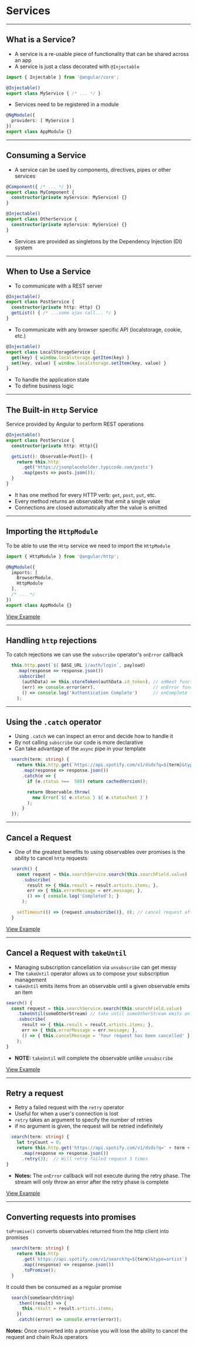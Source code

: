 <!-- .slide: data-background="./images/title-slide.jpg" -->
# Services

---

## What is a Service?

- A service is a re-usable piece of functionality that can be shared across an app
- A service is just a class decorated with `@Injectable`

```ts
import { Injectable } from '@angular/core';

@Injectable()
export class MyService { /* ... */ }
```

- Services need to be registered in a module

```ts
@NgModule({
  providers: [ MyService ]
})
export class AppModule {}
```

---

## Consuming a Service

- A service can be used by components, directives, pipes or other services

```ts
@Component({ /* ... */ })
export class MyComponent {
  constructor(private myService: MyService) {}
}
```

```ts
@Injectable()
export class OtherService {
  constructor(private myService: MyService) {}
}
```

- Services are provided as singletons by the Dependency Injection (DI) system

---

## When to Use a Service

- To communicate with a REST server

```ts
@Injectable()
export class PostService {
  constructor(private http: Http) {}
  getList() { /* ...some ajax call... */ }
}
```

- To communicate with any browser specific API (localstorage, cookie, etc.)

```ts
@Injectable()
export class LocalStorageService {
  get(key) { window.localstorage.getItem(key) }
  set(key, value) { window.localstorage.setItem(key, value) }
}
```

- To handle the application state
- To define business logic

---

## The Built-in `Http` Service

Service provided by Angular to perform REST operations

```ts
@Injectable()
export class PostService {
  constructor(private http: Http){}

  getList(): Observable<Post[]> {
    return this.http
      .get('https://jsonplaceholder.typicode.com/posts')
      .map(posts => posts.json());
  }
}
```

- It has one method for every HTTP verb: `get`, `post`, `put`, etc.
- Every method returns an observable that emit a single value
- Connections are closed automatically after the value is emitted

---

## Importing the `HttpModule`

To be able to use the `Http` service we need to import the `HttpModule`

```ts
import { HttpModule } from '@angular/http';

@NgModule({
  imports: [
    BrowserModule,
    HttpModule
  ],
  /* ... */
})
export class AppModule {}
```

[View Example](https://plnkr.co/edit/l4n2upSueYw5UbFjZB1C?p=preview)

---

## Handling `http` rejections

To catch rejections we can use the `subscribe` operator's `onError` callback

```ts
  this.http.post(`${ BASE_URL }/auth/login`, payload)
    .map(response => response.json())
    .subscribe(
      (authData) => this.storeToken(authData.id_token), // onNext function
      (err) => console.error(err),                      // onError function
      () => console.log('Authentication Complete')      // onComplete function
    );
```

---

## Using the `.catch` operator

- Using `.catch` we can inspect an error and decide how to handle it
- By not calling `subscribe` our code is more declarative
- Can take advantage of the `async` pipe in your template

```ts
  search(term: string) {
    return this.http.get(`https://api.spotify.com/v1/dsds?q=${term}&type=artist`)
      .map(response => response.json())
      .catch(e => {
        if (e.status >==  500) return cachedVersion();

        return Observable.throw(
          new Error(`${ e.status } ${ e.statusText }`)
        );
      }
  });
```

---

## Cancel a Request

- One of the greatest benefits to using observables over promises is the ability to cancel `http` requests

```ts
  search() {
    const request = this.searchService.search(this.searchField.value)
      .subscribe(
        result => { this.result = result.artists.items; },
        err => { this.errorMessage = err.message; },
        () => { console.log('Completed'); }
      );

    setTimeout(() => {request.unsubscribe()}, 0); // cancel request after 0 milliseconds
  }
```
[View Example](http://plnkr.co/edit/MByeTy?p=preview)

---

## Cancel a Request with `takeUntil`

- Managing subscription cancellation via `unsubscribe` can get messy
- The `takeUntil` operator allows us to compose your subscription management
- `takeUntil` emits items from an observable until a given observable emits an item

```ts
search() {
  const request = this.searchService.search(this.searchField.value)
    .takeUntil(someOtherStream) // take until someOtherStream emits an item
    .subscribe(
      result => { this.result = result.artists.items; },
      err => { this.errorMessage = err.message; },
      () => { this.cancelMessage = 'Your request has been cancelled' }
    );
}
```

- **NOTE:** `takeUntil` will complete the observable unlike `unsubscribe`

[View Example](https://plnkr.co/edit/v2aGkTCmi34jBr7an1i8?p=preview)

---

## Retry a request

- Retry a failed request with the `retry` operator
- Useful for when a user's connection is lost
- `retry` takes an argument to specify the number of retries
- if no argument is given, the request will be retried indefinitely

```ts
  search(term: string) {
    let tryCount = 0;
    return this.http.get('https://api.spotify.com/v1/dsds?q=' + term + '&type=artist')
      .map(response => response.json())
      .retry(3);  // Will retry failed request 3 times
}
```
- **Notes:** The `onError` callback will not execute during the retry phase. The stream will only throw an error after the retry phase is complete

[View Example](http://plnkr.co/edit/zSAWwV?p=preview)

---

## Converting requests into promises

`toPromise()` converts observables returned from the http client into promises

```ts
  search(term: string) {
    return this.http
      .get(`https://api.spotify.com/v1/search?q=${term}&type=artist`)
      .map((response) => response.json())
      .toPromise();
  }
```
It could then be consumed as a regular promise

```ts
  search(someSearchString)
    .then((result) => {
      this.result = result.artists.items;
    })
    .catch((error) => console.error(error));
```

**Notes:** Once converted into a promise you will lose the ability to cancel the request and chain RxJs operators

